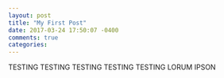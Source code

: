 ```yaml
---
layout: post
title: "My First Post"
date: 2017-03-24 17:50:07 -0400
comments: true
categories: 
---
```


TESTING TESTING TESTING
TESTING TESTING
LORUM IPSON